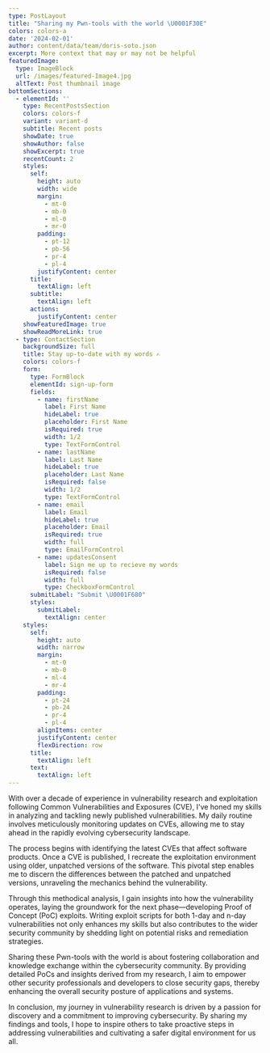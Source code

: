 ```yaml
---
type: PostLayout
title: "Sharing my Pwn-tools with the world \U0001F30E"
colors: colors-a
date: '2024-02-01'
author: content/data/team/doris-soto.json
excerpt: More context that may or may not be helpful
featuredImage:
  type: ImageBlock
  url: /images/featured-Image4.jpg
  altText: Post thumbnail image
bottomSections:
  - elementId: ''
    type: RecentPostsSection
    colors: colors-f
    variant: variant-d
    subtitle: Recent posts
    showDate: true
    showAuthor: false
    showExcerpt: true
    recentCount: 2
    styles:
      self:
        height: auto
        width: wide
        margin:
          - mt-0
          - mb-0
          - ml-0
          - mr-0
        padding:
          - pt-12
          - pb-56
          - pr-4
          - pl-4
        justifyContent: center
      title:
        textAlign: left
      subtitle:
        textAlign: left
      actions:
        justifyContent: center
    showFeaturedImage: true
    showReadMoreLink: true
  - type: ContactSection
    backgroundSize: full
    title: Stay up-to-date with my words ✍️
    colors: colors-f
    form:
      type: FormBlock
      elementId: sign-up-form
      fields:
        - name: firstName
          label: First Name
          hideLabel: true
          placeholder: First Name
          isRequired: true
          width: 1/2
          type: TextFormControl
        - name: lastName
          label: Last Name
          hideLabel: true
          placeholder: Last Name
          isRequired: false
          width: 1/2
          type: TextFormControl
        - name: email
          label: Email
          hideLabel: true
          placeholder: Email
          isRequired: true
          width: full
          type: EmailFormControl
        - name: updatesConsent
          label: Sign me up to recieve my words
          isRequired: false
          width: full
          type: CheckboxFormControl
      submitLabel: "Submit \U0001F680"
      styles:
        submitLabel:
          textAlign: center
    styles:
      self:
        height: auto
        width: narrow
        margin:
          - mt-0
          - mb-0
          - ml-4
          - mr-4
        padding:
          - pt-24
          - pb-24
          - pr-4
          - pl-4
        alignItems: center
        justifyContent: center
        flexDirection: row
      title:
        textAlign: left
      text:
        textAlign: left
---
```

With over a decade of experience in vulnerability research and exploitation following Common Vulnerabilities and Exposures (CVE), I've honed my skills in analyzing and tackling newly published vulnerabilities. My daily routine involves meticulously monitoring updates on CVEs, allowing me to stay ahead in the rapidly evolving cybersecurity landscape.

The process begins with identifying the latest CVEs that affect software products. Once a CVE is published, I recreate the exploitation environment using older, unpatched versions of the software. This pivotal step enables me to discern the differences between the patched and unpatched versions, unraveling the mechanics behind the vulnerability.

Through this methodical analysis, I gain insights into how the vulnerability operates, laying the groundwork for the next phase—developing Proof of Concept (PoC) exploits. Writing exploit scripts for both 1-day and n-day vulnerabilities not only enhances my skills but also contributes to the wider security community by shedding light on potential risks and remediation strategies.

Sharing these Pwn-tools with the world is about fostering collaboration and knowledge exchange within the cybersecurity community. By providing detailed PoCs and insights derived from my research, I aim to empower other security professionals and developers to close security gaps, thereby enhancing the overall security posture of applications and systems.

In conclusion, my journey in vulnerability research is driven by a passion for discovery and a commitment to improving cybersecurity. By sharing my findings and tools, I hope to inspire others to take proactive steps in addressing vulnerabilities and cultivating a safer digital environment for us all.
